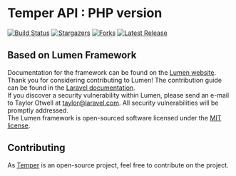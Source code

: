 # Temper API : PHP version

<a href="https://github.com/floriaaan/temper-api"><img src="https://badgen.net/github/status/floriaaan/temper-api" alt="Build Status"></a>
<a href="https://github.com/floriaaan/temper-api"><img src="https://badgen.net/github/stars/floriaaan/temper-api" alt="Stargazers"></a>
<a href="https://github.com/floriaaan/temper-api"><img src="https://badgen.net/github/forks/floriaaan/temper-api" alt="Forks"></a>
<a href="https://github.com/floriaaan/temper-api"><img src="https://badgen.net/github/release/floriaaan/temper-api" alt="Latest Release"></a>


## Based on Lumen Framework

Documentation for the framework can be found on the [Lumen website](https://lumen.laravel.com/docs).
<br>
Thank you for considering contributing to Lumen! The contribution guide can be found in the [Laravel documentation](https://laravel.com/docs/contributions).
<br>
If you discover a security vulnerability within Lumen, please send an e-mail to Taylor Otwell at taylor@laravel.com. All security vulnerabilities will be promptly addressed.
<br>
The Lumen framework is open-sourced software licensed under the [MIT license](https://opensource.org/licenses/MIT).

## Contributing

As [Temper](https://github.com/floriaaan/temper) is an open-source project, feel free to contribute on the project.
